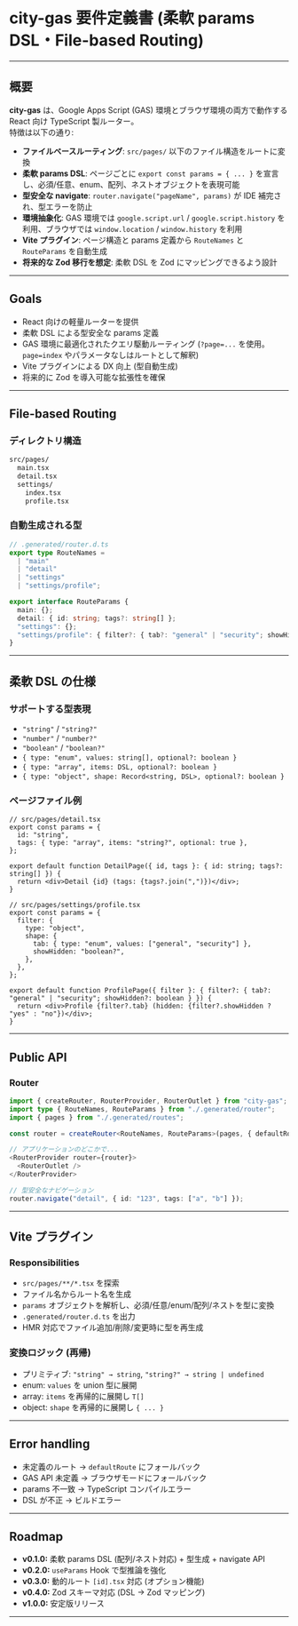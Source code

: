 # city-gas 要件定義書 (柔軟 params DSL・File-based Routing)

---

## 概要

**city-gas** は、Google Apps Script (GAS) 環境とブラウザ環境の両方で動作する React 向け TypeScript 製ルーター。  
特徴は以下の通り:

- **ファイルベースルーティング**: `src/pages/` 以下のファイル構造をルートに変換
- **柔軟 params DSL**: ページごとに `export const params = { ... }` を宣言し、必須/任意、enum、配列、ネストオブジェクトを表現可能
- **型安全な navigate**: `router.navigate("pageName", params)` が IDE 補完され、型エラーを防止
- **環境抽象化**: GAS 環境では `google.script.url` / `google.script.history` を利用、ブラウザでは `window.location` / `window.history` を利用
- **Vite プラグイン**: ページ構造と params 定義から `RouteNames` と `RouteParams` を自動生成
- **将来的な Zod 移行を想定**: 柔軟 DSL を Zod にマッピングできるよう設計

---

## Goals

- React 向けの軽量ルーターを提供
- 柔軟 DSL による型安全な params 定義
- GAS 環境に最適化されたクエリ駆動ルーティング (`?page=...` を使用。`page=index` やパラメータなしはルートとして解釈)
- Vite プラグインによる DX 向上 (型自動生成)
- 将来的に Zod を導入可能な拡張性を確保

---

## File-based Routing

### ディレクトリ構造

```txt
src/pages/
  main.tsx
  detail.tsx
  settings/
    index.tsx
    profile.tsx
```

### 自動生成される型

```ts
// .generated/router.d.ts
export type RouteNames =
  | "main"
  | "detail"
  | "settings"
  | "settings/profile";

export interface RouteParams {
  main: {};
  detail: { id: string; tags?: string[] };
  "settings": {};
  "settings/profile": { filter?: { tab?: "general" | "security"; showHidden?: boolean } };
}
```

---

## 柔軟 DSL の仕様

### サポートする型表現

- `"string"` / `"string?"`
- `"number"` / `"number?"`
- `"boolean"` / `"boolean?"`
- `{ type: "enum", values: string[], optional?: boolean }`
- `{ type: "array", items: DSL, optional?: boolean }`
- `{ type: "object", shape: Record<string, DSL>, optional?: boolean }`

### ページファイル例

```tsx
// src/pages/detail.tsx
export const params = {
  id: "string",
  tags: { type: "array", items: "string?", optional: true },
};

export default function DetailPage({ id, tags }: { id: string; tags?: string[] }) {
  return <div>Detail {id} (tags: {tags?.join(",")})</div>;
}
```

```tsx
// src/pages/settings/profile.tsx
export const params = {
  filter: {
    type: "object",
    shape: {
      tab: { type: "enum", values: ["general", "security"] },
      showHidden: "boolean?",
    },
  },
};

export default function ProfilePage({ filter }: { filter?: { tab?: "general" | "security"; showHidden?: boolean } }) {
  return <div>Profile {filter?.tab} (hidden: {filter?.showHidden ? "yes" : "no"})</div>;
}
```

---

## Public API

### Router

```ts
import { createRouter, RouterProvider, RouterOutlet } from "city-gas";
import type { RouteNames, RouteParams } from "./.generated/router";
import { pages } from "./.generated/routes";

const router = createRouter<RouteNames, RouteParams>(pages, { defaultRouteName: '' });

// アプリケーションのどこかで...
<RouterProvider router={router}>
  <RouterOutlet />
</RouterProvider>

// 型安全なナビゲーション
router.navigate("detail", { id: "123", tags: ["a", "b"] });
```

---

## Vite プラグイン

### Responsibilities

- `src/pages/**/*.tsx` を探索
- ファイル名からルート名を生成
- `params` オブジェクトを解析し、必須/任意/enum/配列/ネストを型に変換
- `.generated/router.d.ts` を出力
- HMR 対応でファイル追加/削除/変更時に型を再生成

### 変換ロジック (再帰)

- プリミティブ: `"string" → string`, `"string?" → string | undefined`
- enum: `values` を union 型に展開
- array: `items` を再帰的に展開し `T[]`
- object: `shape` を再帰的に展開し `{ ... }`

---

## Error handling

- 未定義のルート → `defaultRoute` にフォールバック
- GAS API 未定義 → ブラウザモードにフォールバック
- params 不一致 → TypeScript コンパイルエラー
- DSL が不正 → ビルドエラー

---

## Roadmap

- **v0.1.0:** 柔軟 params DSL (配列/ネスト対応) + 型生成 + navigate API
- **v0.2.0:** `useParams` Hook で型推論を強化
- **v0.3.0:** 動的ルート `[id].tsx` 対応 (オプション機能)
- **v0.4.0:** Zod スキーマ対応 (DSL → Zod マッピング)
- **v1.0.0:** 安定版リリース

---
